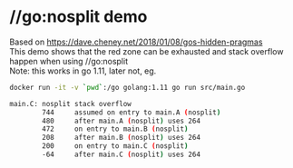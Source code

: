 # //go:nosplit demo

Based on <https://dave.cheney.net/2018/01/08/gos-hidden-pragmas>  
This demo shows that the red zone can be exhausted and stack overflow happen when using //go:nosplit  
Note: this works in go 1.11, later not, eg.

```bash
docker run -it -v `pwd`:/go golang:1.11 go run src/main.go

main.C: nosplit stack overflow
        744     assumed on entry to main.A (nosplit)
        480     after main.A (nosplit) uses 264
        472     on entry to main.B (nosplit)
        208     after main.B (nosplit) uses 264
        200     on entry to main.C (nosplit)
        -64     after main.C (nosplit) uses 264
```

